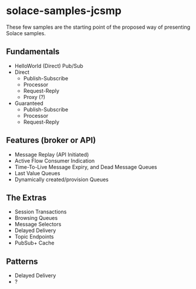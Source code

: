 # solace-samples-jcsmp

These few samples are the starting point of the proposed way of presenting Solace samples.


## Fundamentals

 - HelloWorld (Direct) Pub/Sub
 - Direct
    - Publish-Subscribe
    - Processor
    - Request-Reply
    - Proxy (?)
 - Guaranteed
    - Publish-Subscribe
    - Processor
    - Request-Reply


## Features (broker or API)

 - Message Replay (API Initiated)
 - Active Flow Consumer Indication
 - Time-To-Live Message Expiry, and Dead Message Queues
 - Last Value Queues
 - Dynamically created/provision Queues


## The Extras

 - Session Transactions
 - Browsing Queues
 - Message Selectors
 - Delayed Delivery
 - Topic Endpoints
 - PubSub+ Cache

## Patterns

 - Delayed Delivery
 - ?
